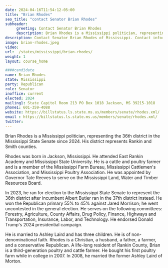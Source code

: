 ```yaml
---
date: 2024-04-16T11:54:12-05:00
title: "Brian Rhodes"
seo_title: "contact Senator Brian Rhodes"
subheader:
     greeting: Contact Senator Brian Rhodes
     description: Brian Rhodes is a Mississippi politician, representing the 36th district in the Mississippi State Senate since 2024. His district represents Rankin and Smith counties.
description: Contact Senator Brian Rhodes of Mississippi. Contact information for Brian Rhodes includes email address, phone number, and mailing address.
image: brian-rhodes.jpeg
video:
url:  /states/mississippi/brian-rhodes/
weight: 1
layout: course_home

####candidate
name: Brian Rhodes
state: Mississippi
party: Republican
role: Senator
inoffice: current
elected: 2024
mailing1: State Capitol Room 213 PO Box 1018 Jackson, MS 39215-1018
phone1: 601-359-4088
website: https://billstatus.ls.state.ms.us/members/senate/rhodes.xml/
email : https://billstatus.ls.state.ms.us/members/senate/rhodes.xml/
twitter:
---
```


Brian Rhodes is a Mississippi politician, representing the 36th district in the Mississippi State Senate since 2024. His district represents Rankin and Smith counties.

Rhodes was born in Jackson, Mississippi. He attended East Rankin Academy and Mississippi State University. He is a cattle and poultry farmer and is a member of the Mississippi Farm Bureau, Mississippi Cattlemen's Association, and Mississippi Poultry Association. He was appointed by Governor Tate Reeves to serve on the Mississippi Land, Water and Timber Resources Board.

In 2023, he ran for election to the Mississippi State Senate to represent the 36th district after incumbent Albert Butler ran in the 37th district instead. He won the Republican primary 55% to 45% against Jared Morrison; he went uncontested in the general election. He serves on the following committees: Forestry, Agriculture, County Affairs, Drug Policy, Finance, Highways and Transportation, Insurance, Labor, and Technology. He endorsed Donald Trump's 2024 presidential campaign.

He is married to Ashley Laird and has three children. He is of non-denominational faith. Rhodes is a Christian, a husband, a father, a farmer, and a conservative Republican. A life-long resident of Rankin County, Brian is a third-generation poultry and cattle farmer. He bought his first poultry farm while in college in 2007. In 2008, he married the former Ashley Laird of Morton.
